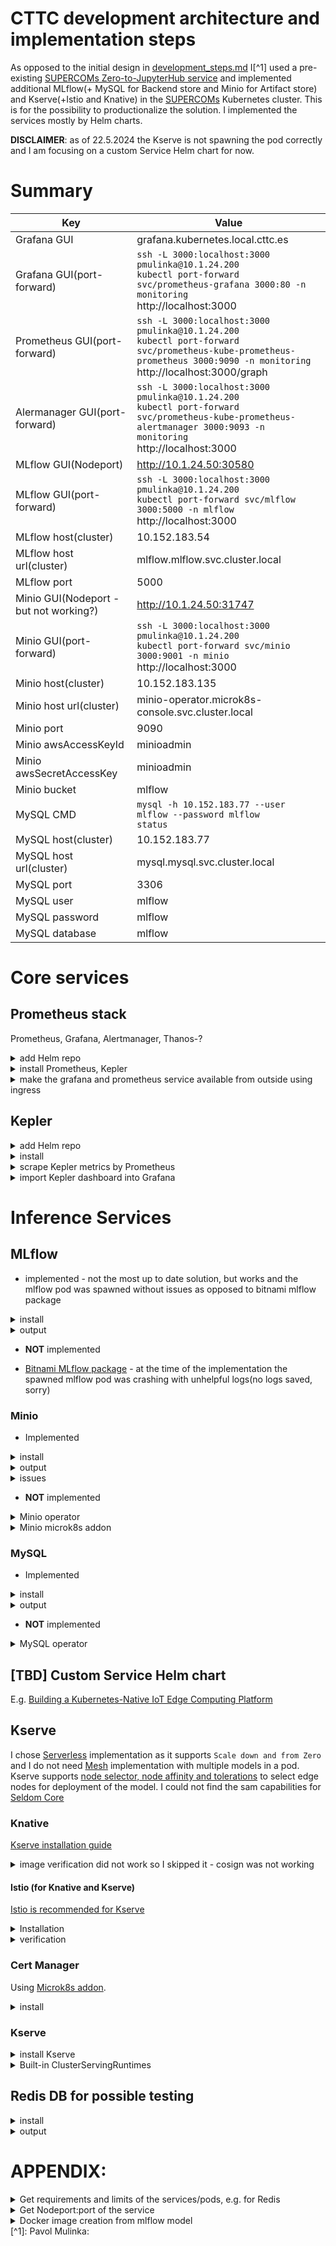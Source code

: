 # CTTC development architecture and implementation steps

As opposed to the initial design in [development_steps.md](development_steps.md) I[^1] used a pre-existing [SUPERCOMs Zero-to-JupyterHub service](https://supercom.cttc.es/index.php/supercom-solutions/distributed-computational-environment) and implemented additional MLflow(+ MySQL for Backend store and Minio for Artifact store) and Kserve(+Istio and Knative) in the [SUPERCOMs](https://supercom.cttc.es/index.php) Kubernetes cluster. This is for the possibility to productionalize the solution.
I implemented the services mostly by Helm charts.

**DISCLAIMER**: as of 22.5.2024 the Kserve is not spawning the pod correctly and I am focusing on a custom Service Helm chart for now.

# Summary

| Key      | Value |
| ----------- | ----------- 
| Grafana GUI | grafana.kubernetes.local.cttc.es | 
| Grafana GUI(port-forward) | `ssh -L 3000:localhost:3000 pmulinka@10.1.24.200`<br>`kubectl port-forward svc/prometheus-grafana 3000:80 -n monitoring`<br>http://localhost:3000  |
| Prometheus GUI(port-forward) | `ssh -L 3000:localhost:3000 pmulinka@10.1.24.200`<br>`kubectl port-forward svc/prometheus-kube-prometheus-prometheus 3000:9090 -n monitoring`<br>http://localhost:3000/graph  |
| Alermanager GUI(port-forward) | `ssh -L 3000:localhost:3000 pmulinka@10.1.24.200`<br>`kubectl port-forward svc/prometheus-kube-prometheus-alertmanager 3000:9093 -n monitoring`<br>http://localhost:3000  |
| MLflow GUI(Nodeport) | http://10.1.24.50:30580 |
| MLflow GUI(port-forward) | `ssh -L 3000:localhost:3000 pmulinka@10.1.24.200`<br>`kubectl port-forward svc/mlflow 3000:5000 -n mlflow`<br>http://localhost:3000  |
| MLflow host(cluster) | 10.152.183.54 |
| MLflow host url(cluster) | mlflow.mlflow.svc.cluster.local |
| MLflow port | 5000 |
| Minio GUI(Nodeport - but not working?) | http://10.1.24.50:31747  |
| Minio GUI(port-forward) | `ssh -L 3000:localhost:3000 pmulinka@10.1.24.200`<br>`kubectl port-forward svc/minio 3000:9001 -n minio`<br>http://localhost:3000  |
| Minio host(cluster) | 10.152.183.135 |
| Minio host url(cluster) | minio-operator.microk8s-console.svc.cluster.local |
| Minio port | 9090 |
| Minio awsAccessKeyId | minioadmin |
| Minio awsSecretAccessKey | minioadmin |
| Minio bucket | mlflow |
| MySQL CMD | `mysql -h 10.152.183.77 --user mlflow --password mlflow`<br>`status` |
| MySQL host(cluster) | 10.152.183.77 |
| MySQL host url(cluster) | mysql.mysql.svc.cluster.local |
| MySQL port | 3306 |
| MySQL user | mlflow |
| MySQL password | mlflow |
| MySQL database | mlflow |

# Core services

## Prometheus stack
Prometheus, Grafana, Alertmanager, Thanos-?

<details><summary>add Helm repo</summary>

```
helm repo add prometheus-community https://prometheus-community.github.io/helm-charts
helm repo update
```
</details>
<details><summary>install Prometheus, Kepler</summary>

[prometheus-stack](https://github.com/prometheus-community/helm-charts/blob/main/charts/kube-prometheus-stack/README.md) with defined values
```
helm install prometheus-stack prometheus-community/kube-prometheus-stack --namespace prometheus-stack --create-namespace -f configs/prometheus_stack.yaml
```
</details>
<details><summary>make the grafana and prometheus service available from outside using ingress</summary>

```
kubectl apply -f configs/ingress_prometheus_stack.yaml
```
</details>


## Kepler

<details><summary>add Helm repo</summary>

```
helm repo add kepler https://sustainable-computing-io.github.io/kepler-helm-chart
helm repo update
```
</details>
<details><summary>install</summary>

[kepler](https://sustainable-computing.io/installation/kepler-helm/) - default confguration
```
helm install kepler kepler/kepler --namespace kepler --create-namespace
```
</details>
<details><summary>scrape Kepler metrics by Prometheus</summary>

```
kubectl apply -f configs/prometheus_kepler_service_monitor.yaml
```
</details>

<details><summary>import Kepler dashboard into Grafana</summary>

[Kepler dashboard](/configs/Kepler_Exporter_dashboard.json) dashboard
</details>

# Inference Services
## MLflow

* implemented - not the most up to date solution, but works and the mlflow pod was spawned without issues as opposed to bitnami mlflow package

<details><summary>install</summary>

```
helm install mlflow community-charts/mlflow \
  --set service.type=NodePort \
  --set backendStore.databaseMigration=true \
  --set backendStore.mysql.enabled=true \
  --set backendStore.mysql.host=mysql.mysql.svc.cluster.local \
  --set backendStore.mysql.port=3306 \
  --set backendStore.mysql.database=mlflow \
  --set backendStore.mysql.user=mlflow \
  --set backendStore.mysql.password=mlflow \
  --set artifactRoot.s3.enabled=true \
  --set artifactRoot.s3.bucket=mlflow \
  --set artifactRoot.s3.awsAccessKeyId=minioadmin \
  --set artifactRoot.s3.awsSecretAccessKey=minioadmin \
  --set extraEnvVars.MLFLOW_S3_ENDPOINT_URL=http://10.152.183.156:9000 \
  --set serviceMonitor.enabled=true \
  --namespace mlflow --create-namespace
```

</details>

<details><summary>output</summary>

```
Release "mlflow" has been upgraded. Happy Helming!
NAME: mlflow
LAST DEPLOYED: Thu May 16 15:24:32 2024
NAMESPACE: mlflow
STATUS: deployed
REVISION: 3
TEST SUITE: None
NOTES:
1. Get the application URL by running these commands:
  export NODE_PORT=$(kubectl get --namespace mlflow -o jsonpath="{.spec.ports[0].nodePort}" services mlflow)
  export NODE_IP=$(kubectl get nodes --namespace mlflow -o jsonpath="{.items[0].status.addresses[0].address}")
  echo http://$NODE_IP:$NODE_PORT
```
</details>

* **NOT** implemented

* [Bitnami MLflow package](https://github.com/bitnami/charts/tree/main/bitnami/mlflow/) - at the time of the implementation the spawned mlflow pod was crashing with unhelpful logs(no logs saved, sorry)


### Minio

* Implemented

<details><summary>install</summary>

```
helm install minio oci://registry-1.docker.io/bitnamicharts/minio \
  --set service.type=NodePort \
  --set auth.rootUser=minioadmin \
  --set auth.rootPassword=minioadmin \
  --namespace minio --create-namespace
```
</details>

<details><summary>output</summary>

```
Pulled: registry-1.docker.io/bitnamicharts/minio:14.4.2
Digest: sha256:cee339fbfbb55ff08aa1a9e3abdc01fa9fb90094a49709873fe8ee3e3efb352c
NAME: minio
LAST DEPLOYED: Wed May 15 15:40:15 2024
NAMESPACE: minio
STATUS: deployed
REVISION: 1
TEST SUITE: None
NOTES:
CHART NAME: minio
CHART VERSION: 14.4.2
APP VERSION: 2024.5.10

** Please be patient while the chart is being deployed **

MinIO&reg; can be accessed via port  on the following DNS name from within your cluster:

   minio.minio.svc.cluster.local

To get your credentials run:

   export ROOT_USER=$(kubectl get secret --namespace minio minio -o jsonpath="{.data.root-user}" | base64 -d)
   export ROOT_PASSWORD=$(kubectl get secret --namespace minio minio -o jsonpath="{.data.root-password}" | base64 -d)

To connect to your MinIO&reg; server using a client:

- Run a MinIO&reg; Client pod and append the desired command (e.g. 'admin info'):

   kubectl run --namespace minio minio-client \
     --rm --tty -i --restart='Never' \
     --env MINIO_SERVER_ROOT_USER=$ROOT_USER \
     --env MINIO_SERVER_ROOT_PASSWORD=$ROOT_PASSWORD \
     --env MINIO_SERVER_HOST=minio \
     --image docker.io/bitnami/minio-client:2024.5.9-debian-12-r2 -- admin info minio

To access the MinIO&reg; web UI:

- Get the MinIO&reg; URL:

   export NODE_PORT=$(kubectl get --namespace minio -o jsonpath="{.spec.ports[0].nodePort}" services minio)
   export NODE_IP=$(kubectl get nodes --namespace minio -o jsonpath="{.items[0].status.addresses[0].address}")
   echo "MinIO&reg; web URL: http://$NODE_IP:$NODE_PORT/minio"

WARNING: There are "resources" sections in the chart not set. Using "resourcesPreset" is not recommended for production. For production installations, please set the following values according to your workload needs:
  - resources
+info https://kubernetes.io/docs/concepts/configuration/manage-resources-containers/
```
</details>

<details><summary>issues</summary>
<details><summary>Kserve inference service issues</summary>
Issues saying that Kserve could not locate credentials:

```
botocore.exceptions.NoCredentialsError: Unable to locate credentials
```

, I tried to remove them, but this did not help:
```
helm upgrade minio oci://registry-1.docker.io/bitnamicharts/minio \
  --set service.type=NodePort \
  --set auth.rootUser=admin \
  --set auth.rootPassword="" \
  --namespace minio
```
</details>
</details>

* **NOT** implemented

<details><summary>Minio operator</summary>

[The operator](https://min.io/docs/minio/kubernetes/upstream/operations/install-deploy-manage/deploy-operator-helm.html) is for more complex deployments.

```
helm repo add minio-operator https://operator.min.io
helm install   --namespace minio-operator   --create-namespace   operator minio-operator/operator
```
</details>

<details><summary>Minio microk8s addon</summary>
    
* [Minio microk8s addon](https://microk8s.io/docs/addon-minio)
install:

```
sudo microk8s enable minio -c 30Gi -s nfs
Infer repository core for addon minio
Infer repository core for addon dns
Addon core/dns is already enabled
Infer repository core for addon hostpath-storage
Addon core/hostpath-storage is already enabled
Download kubectl-minio
  % Total    % Received % Xferd  Average Speed   Time    Time     Time  Current
                                 Dload  Upload   Total   Spent    Left  Speed
  0     0    0     0    0     0      0      0 --:--:-- --:--:-- --:--:--     0
100 36.8M  100 36.8M    0     0  13.8M      0  0:00:02  0:00:02 --:--:-- 18.1M
Initialize minio operator
Warning: resource namespaces/minio-operator is missing the kubectl.kubernetes.io/last-applied-configuration annotation which is required by kubectl apply. kubectl apply should only be used on resources created declaratively by either kubectl create --save-config or kubectl apply. The missing annotation will be patched automatically.
namespace/minio-operator configured
serviceaccount/minio-operator created
clusterrole.rbac.authorization.k8s.io/minio-operator-role created
clusterrolebinding.rbac.authorization.k8s.io/minio-operator-binding created
customresourcedefinition.apiextensions.k8s.io/tenants.minio.min.io created
service/operator created
deployment.apps/minio-operator created
serviceaccount/console-sa created
secret/console-sa-secret created
clusterrole.rbac.authorization.k8s.io/console-sa-role created
clusterrolebinding.rbac.authorization.k8s.io/console-sa-binding created
configmap/console-env created
service/console created
deployment.apps/console created
-----------------

To open Operator UI, start a port forward using this command:

kubectl minio proxy -n minio-operator

-----------------
Create default tenant with:

  Name: microk8s
  Capacity: 30Gi
  Servers: 1
  Volumes: 1
  Storage class: nfs
  TLS: no
  Prometheus: no

+ /var/snap/microk8s/common/plugins/kubectl-minio tenant create microk8s --storage-class nfs --capacity 30Gi --servers 1 --volumes 1 --namespace minio-operator --enable-audit-logs=false --disable-tls --enable-prometheus=false
W0513 11:19:46.012386 2934999 warnings.go:70] unknown field "spec.pools[0].volumeClaimTemplate.metadata.creationTimestamp"

Tenant 'microk8s' created in 'minio-operator' Namespace

  Username: 6ZQD4KM2Z4S952HYL73M
  Password: vLDbSJ1C6cXKuGLC2K4V5wigatpCfjiICZY3owKM
  Note: Copy the credentials to a secure location. MinIO will not display these again.

APPLICATION     SERVICE NAME            NAMESPACE       SERVICE TYPE    SERVICE PORT
MinIO           minio                   minio-operator  ClusterIP       80
Console         microk8s-console        minio-operator  ClusterIP       9090

+ set +x
================================
Enabled minio addon.

You can manage minio tenants using the kubectl-minio plugin.

For more details, use
```
    
Minio addon is not working anymore in microk8s - [git issue](https://github.com/minio/console/issues/3318), output in Kubernetes cluster:
```
  Normal   Scheduled  3m4s                default-scheduler  Successfully assigned minio-operator/console-78d567bfc8-gsspn to iesc-gpu
  Normal   Pulling    89s (x4 over 3m4s)  kubelet            Pulling image "minio/console:v0.20.3"
  Warning  Failed     88s (x4 over 3m2s)  kubelet            Failed to pull image "minio/console:v0.20.3": failed to pull and unpack image "docker.io/minio/console:v0.20.3": failed to resolve reference "docker.io/minio/console:v0.20.3": pull access denied, repository does not exist or may require authorization: server message: insufficient_scope: authorization failed
  Warning  Failed     88s (x4 over 3m2s)  kubelet            Error: ErrImagePull
  Warning  Failed     74s (x6 over 3m1s)  kubelet            Error: ImagePullBackOff
  Normal   BackOff    60s (x7 over 3m1s)  kubelet            Back-off pulling image "minio/console:v0.20.3"
```

</details>

### MySQL

* Implemented

<details><summary>install</summary>

```
helm install mysql oci://registry-1.docker.io/bitnamicharts/mysql \
--set auth.database=mlflow \
--set auth.username=mlflow \
--set auth.password=mlflow \
--set auth.rootPassword=root \
--namespace mysql --create-namespace
```
</details>
<details><summary>output</summary>

```
Pulled: registry-1.docker.io/bitnamicharts/mysql:10.2.2
Digest: sha256:61b5d1a6f8ac29662160d30e620ed388d782857e9d895585181a6930c83f1ebf
NAME: mysql
LAST DEPLOYED: Mon May 13 11:54:19 2024
NAMESPACE: mysql
STATUS: deployed
REVISION: 1
TEST SUITE: None
NOTES:
CHART NAME: mysql
CHART VERSION: 10.2.2
APP VERSION: 8.0.37

** Please be patient while the chart is being deployed **

Tip:

  Watch the deployment status using the command: kubectl get pods -w --namespace mysql

Services:

  echo Primary: mysql.mysql.svc.cluster.local:3306

Execute the following to get the administrator credentials:

  echo Username: root
  MYSQL_ROOT_PASSWORD=$(kubectl get secret --namespace mysql mysql -o jsonpath="{.data.mysql-root-password}" | base64 -d)

To connect to your database:

  1. Run a pod that you can use as a client:

      kubectl run mysql-client --rm --tty -i --restart='Never' --image  docker.io/bitnami/mysql:8.0.37-debian-12-r0 --namespace mysql --env MYSQL_ROOT_PASSWORD=$MYSQL_ROOT_PASSWORD --command -- bash

  2. To connect to primary service (read/write):

      mysql -h mysql.mysql.svc.cluster.local -uroot -p"$MYSQL_ROOT_PASSWORD"






WARNING: There are "resources" sections in the chart not set. Using "resourcesPreset" is not recommended for production. For production installations, please set the following values according to your workload needs:
  - primary.resources
  - secondary.resources
+info https://kubernetes.io/docs/concepts/configuration/manage-resources-containers/
```
</details>

* **NOT** implemented

<details><summary>MySQL operator</summary>

[The operator](https://dev.mysql.com/doc/mysql-operator/en/mysql-operator-installation-helm.html) is for more complex mysql deployments using InnoDB cluster

```
helm repo add MySQL-operator https://mysql.github.io/mysql-operator/
helm install my-mysql-operator mysql-operator/mysql-operator    --namespace mysql-operator --create-namespace
```
</details>

## **[TBD]** Custom Service Helm chart
E.g. [Building a Kubernetes-Native IoT Edge Computing Platform](https://overcast.blog/building-a-kubernetes-native-iot-edge-computing-platform-839ebf7606cd)

## Kserve

I chose [Serverless](https://kserve.github.io/website/master/admin/serverless/serverless/) implementation as it supports `Scale down and from Zero` and I do not need [Mesh](https://kserve.github.io/website/master/admin/modelmesh/) implementation with multiple models in a pod.
Kserve supports [node selector, node affinity and tolerations](https://kserve.github.io/website/0.8/modelserving/nodescheduling/inferenceservicenodescheduling/) to select edge nodes for deployment of the model. I could not find the sam capabilities for [Seldom Core](https://docs.seldon.io/projects/seldon-core/en/latest/index.html)

### Knative
[Kserve installation guide](https://knative.dev/docs/install/yaml-install/serving/install-serving-with-yaml/)

<details><summary>image verification did not work so I skipped it - cosign was not working</summary>

```
sudo apt install golang-go
sudo apt install -y jq
go install github.com/sigstore/cosign/v2/cmd/cosign@latest
```
</details>

#### Istio (for Knative and Kserve)
[Istio is recommended for Kserve](https://kserve.github.io/website/master/admin/serverless/serverless/#2-install-networking-layer)

<details><summary>Installation</summary>

```
pmulinka@saiacheron:~/kubernetes/knative$ kubectl apply -f https://github.com/knative/serving/releases/download/knative-v1.14.0/serving-crds.yaml
customresourcedefinition.apiextensions.k8s.io/certificates.networking.internal.knative.dev created
customresourcedefinition.apiextensions.k8s.io/configurations.serving.knative.dev created
customresourcedefinition.apiextensions.k8s.io/clusterdomainclaims.networking.internal.knative.dev created
customresourcedefinition.apiextensions.k8s.io/domainmappings.serving.knative.dev created
customresourcedefinition.apiextensions.k8s.io/ingresses.networking.internal.knative.dev created
customresourcedefinition.apiextensions.k8s.io/metrics.autoscaling.internal.knative.dev created
customresourcedefinition.apiextensions.k8s.io/podautoscalers.autoscaling.internal.knative.dev created
customresourcedefinition.apiextensions.k8s.io/revisions.serving.knative.dev created
customresourcedefinition.apiextensions.k8s.io/routes.serving.knative.dev created
customresourcedefinition.apiextensions.k8s.io/serverlessservices.networking.internal.knative.dev created
customresourcedefinition.apiextensions.k8s.io/services.serving.knative.dev created
customresourcedefinition.apiextensions.k8s.io/images.caching.internal.knative.dev created
pmulinka@saiacheron:~/kubernetes/knative$ kubectl apply -f https://github.com/knative/serving/releases/download/knative-v1.14.0/serving-core.yaml
namespace/knative-serving created
role.rbac.authorization.k8s.io/knative-serving-activator created
clusterrole.rbac.authorization.k8s.io/knative-serving-activator-cluster created
clusterrole.rbac.authorization.k8s.io/knative-serving-aggregated-addressable-resolver created
clusterrole.rbac.authorization.k8s.io/knative-serving-addressable-resolver created
clusterrole.rbac.authorization.k8s.io/knative-serving-namespaced-admin created
clusterrole.rbac.authorization.k8s.io/knative-serving-namespaced-edit created
clusterrole.rbac.authorization.k8s.io/knative-serving-namespaced-view created
clusterrole.rbac.authorization.k8s.io/knative-serving-core created
clusterrole.rbac.authorization.k8s.io/knative-serving-podspecable-binding created
serviceaccount/controller created
clusterrole.rbac.authorization.k8s.io/knative-serving-admin created
clusterrolebinding.rbac.authorization.k8s.io/knative-serving-controller-admin created
clusterrolebinding.rbac.authorization.k8s.io/knative-serving-controller-addressable-resolver created
serviceaccount/activator created
rolebinding.rbac.authorization.k8s.io/knative-serving-activator created
clusterrolebinding.rbac.authorization.k8s.io/knative-serving-activator-cluster created
customresourcedefinition.apiextensions.k8s.io/images.caching.internal.knative.dev unchanged
certificate.networking.internal.knative.dev/routing-serving-certs created
customresourcedefinition.apiextensions.k8s.io/certificates.networking.internal.knative.dev unchanged
customresourcedefinition.apiextensions.k8s.io/configurations.serving.knative.dev unchanged
customresourcedefinition.apiextensions.k8s.io/clusterdomainclaims.networking.internal.knative.dev unchanged
customresourcedefinition.apiextensions.k8s.io/domainmappings.serving.knative.dev unchanged
customresourcedefinition.apiextensions.k8s.io/ingresses.networking.internal.knative.dev unchanged
customresourcedefinition.apiextensions.k8s.io/metrics.autoscaling.internal.knative.dev unchanged
customresourcedefinition.apiextensions.k8s.io/podautoscalers.autoscaling.internal.knative.dev unchanged
customresourcedefinition.apiextensions.k8s.io/revisions.serving.knative.dev unchanged
customresourcedefinition.apiextensions.k8s.io/routes.serving.knative.dev unchanged
customresourcedefinition.apiextensions.k8s.io/serverlessservices.networking.internal.knative.dev unchanged
customresourcedefinition.apiextensions.k8s.io/services.serving.knative.dev unchanged
image.caching.internal.knative.dev/queue-proxy created
configmap/config-autoscaler created
configmap/config-defaults created
configmap/config-deployment created
configmap/config-domain created
configmap/config-features created
configmap/config-gc created
configmap/config-leader-election created
configmap/config-logging created
configmap/config-network created
configmap/config-observability created
configmap/config-tracing created
horizontalpodautoscaler.autoscaling/activator created
poddisruptionbudget.policy/activator-pdb created
deployment.apps/activator created
service/activator-service created
deployment.apps/autoscaler created
service/autoscaler created
deployment.apps/controller created
service/controller created
horizontalpodautoscaler.autoscaling/webhook created
poddisruptionbudget.policy/webhook-pdb created
deployment.apps/webhook created
service/webhook created
validatingwebhookconfiguration.admissionregistration.k8s.io/config.webhook.serving.knative.dev created
mutatingwebhookconfiguration.admissionregistration.k8s.io/webhook.serving.knative.dev created
validatingwebhookconfiguration.admissionregistration.k8s.io/validation.webhook.serving.knative.dev created
secret/webhook-certs created
pmulinka@saiacheron:~/kubernetes/knative$ kubectl apply -l knative.dev/crd-install=true -f https://github.com/knative/net-istio/releases/download/knative-v1.14.0/istio.yaml
customresourcedefinition.apiextensions.k8s.io/authorizationpolicies.security.istio.io created
customresourcedefinition.apiextensions.k8s.io/destinationrules.networking.istio.io created
customresourcedefinition.apiextensions.k8s.io/envoyfilters.networking.istio.io created
customresourcedefinition.apiextensions.k8s.io/gateways.networking.istio.io created
customresourcedefinition.apiextensions.k8s.io/peerauthentications.security.istio.io created
customresourcedefinition.apiextensions.k8s.io/proxyconfigs.networking.istio.io created
customresourcedefinition.apiextensions.k8s.io/requestauthentications.security.istio.io created
customresourcedefinition.apiextensions.k8s.io/serviceentries.networking.istio.io created
customresourcedefinition.apiextensions.k8s.io/sidecars.networking.istio.io created
customresourcedefinition.apiextensions.k8s.io/telemetries.telemetry.istio.io created
customresourcedefinition.apiextensions.k8s.io/virtualservices.networking.istio.io created
customresourcedefinition.apiextensions.k8s.io/wasmplugins.extensions.istio.io created
customresourcedefinition.apiextensions.k8s.io/workloadentries.networking.istio.io created
customresourcedefinition.apiextensions.k8s.io/workloadgroups.networking.istio.io created
pmulinka@saiacheron:~/kubernetes/knative$ kubectl apply -f https://github.com/knative/net-istio/releases/download/knative-v1.14.0/istio.yaml
namespace/istio-system created
serviceaccount/istio-ingressgateway-service-account created
serviceaccount/istio-reader-service-account created
serviceaccount/istiod created
clusterrole.rbac.authorization.k8s.io/istio-reader-clusterrole-istio-system created
clusterrole.rbac.authorization.k8s.io/istiod-clusterrole-istio-system created
clusterrole.rbac.authorization.k8s.io/istiod-gateway-controller-istio-system created
clusterrolebinding.rbac.authorization.k8s.io/istio-reader-clusterrole-istio-system created
clusterrolebinding.rbac.authorization.k8s.io/istiod-clusterrole-istio-system created
clusterrolebinding.rbac.authorization.k8s.io/istiod-gateway-controller-istio-system created
role.rbac.authorization.k8s.io/istio-ingressgateway-sds created
role.rbac.authorization.k8s.io/istiod created
rolebinding.rbac.authorization.k8s.io/istio-ingressgateway-sds created
rolebinding.rbac.authorization.k8s.io/istiod created
customresourcedefinition.apiextensions.k8s.io/authorizationpolicies.security.istio.io unchanged
customresourcedefinition.apiextensions.k8s.io/destinationrules.networking.istio.io unchanged
customresourcedefinition.apiextensions.k8s.io/envoyfilters.networking.istio.io unchanged
customresourcedefinition.apiextensions.k8s.io/gateways.networking.istio.io unchanged
customresourcedefinition.apiextensions.k8s.io/peerauthentications.security.istio.io unchanged
customresourcedefinition.apiextensions.k8s.io/proxyconfigs.networking.istio.io unchanged
customresourcedefinition.apiextensions.k8s.io/requestauthentications.security.istio.io unchanged
customresourcedefinition.apiextensions.k8s.io/serviceentries.networking.istio.io unchanged
customresourcedefinition.apiextensions.k8s.io/sidecars.networking.istio.io unchanged
customresourcedefinition.apiextensions.k8s.io/telemetries.telemetry.istio.io unchanged
customresourcedefinition.apiextensions.k8s.io/virtualservices.networking.istio.io unchanged
customresourcedefinition.apiextensions.k8s.io/wasmplugins.extensions.istio.io unchanged
customresourcedefinition.apiextensions.k8s.io/workloadentries.networking.istio.io unchanged
customresourcedefinition.apiextensions.k8s.io/workloadgroups.networking.istio.io unchanged
configmap/istio created
configmap/istio-sidecar-injector created
deployment.apps/istio-ingressgateway created
deployment.apps/istiod created
service/istio-ingressgateway created
service/istiod created
horizontalpodautoscaler.autoscaling/istiod created
poddisruptionbudget.policy/istio-ingressgateway created
poddisruptionbudget.policy/istiod created
mutatingwebhookconfiguration.admissionregistration.k8s.io/istio-sidecar-injector created
validatingwebhookconfiguration.admissionregistration.k8s.io/istio-validator-istio-system created
pmulinka@saiacheron:~/kubernetes/knative$
pmulinka@saiacheron:~/kubernetes/knative$ kubectl apply -f https://github.com/knative/net-istio/releases/download/knative-v1.14.0/net-istio.yaml
clusterrole.rbac.authorization.k8s.io/knative-serving-istio created
gateway.networking.istio.io/knative-ingress-gateway created
gateway.networking.istio.io/knative-local-gateway created
service/knative-local-gateway created
configmap/config-istio created
peerauthentication.security.istio.io/webhook created
peerauthentication.security.istio.io/net-istio-webhook created
deployment.apps/net-istio-controller created
deployment.apps/net-istio-webhook created
secret/net-istio-webhook-certs created
service/net-istio-webhook created
mutatingwebhookconfiguration.admissionregistration.k8s.io/webhook.istio.networking.internal.knative.dev created
validatingwebhookconfiguration.admissionregistration.k8s.io/config.webhook.istio.networking.internal.knative.dev created
certificate.networking.internal.knative.dev/routing-serving-certs created
pmulinka@saiacheron:~/kubernetes/knative$
pmulinka@saiacheron:~/kubernetes/knative$ kubectl --namespace istio-system get service istio-ingressgateway
NAME                   TYPE           CLUSTER-IP      EXTERNAL-IP   PORT(S)                                      AGE
istio-ingressgateway   LoadBalancer   10.152.183.36   <pending>     15021:32390/TCP,80:32327/TCP,443:32456/TCP   29s
```
</details>

<details><summary>verification</summary>

```
pmulinka@saiacheron:~/kubernetes/knative$ kubectl get pods -n knative-serving
NAME                                   READY   STATUS    RESTARTS   AGE
activator-55d856fccd-5b9jt             1/1     Running   0          3m27s
autoscaler-5df8b7c68-4fzm7             1/1     Running   0          3m27s
controller-78b7976cc6-h7bz2            1/1     Running   0          3m27s
net-istio-controller-cc877c4dc-xxlrj   1/1     Running   0          119s
net-istio-webhook-69cd4975b8-9kcv6     1/1     Running   0          119s
webhook-7c7b4cd674-kghj9               1/1     Running   0          3m26s
pmulinka@saiacheron:~/kubernetes/knative$ kubectl get svc -n knative-serving
NAME                         TYPE        CLUSTER-IP       EXTERNAL-IP   PORT(S)                                   AGE
activator-service            ClusterIP   10.152.183.59    <none>        9090/TCP,8008/TCP,80/TCP,81/TCP,443/TCP   3m38s
autoscaler                   ClusterIP   10.152.183.75    <none>        9090/TCP,8008/TCP,8080/TCP                3m38s
autoscaler-bucket-00-of-01   ClusterIP   10.152.183.69    <none>        8080/TCP                                  3m30s
controller                   ClusterIP   10.152.183.166   <none>        9090/TCP,8008/TCP                         3m38s
net-istio-webhook            ClusterIP   10.152.183.76    <none>        9090/TCP,8008/TCP,443/TCP                 2m10s
webhook                      ClusterIP   10.152.183.241   <none>        9090/TCP,8008/TCP,443/TCP                 3m37s
```
</details>

### Cert Manager

Using [Microk8s addon](https://microk8s.io/docs/addon-cert-manager).

<details><summary>install</summary>

```
pmulinka@saiacheron:~/kubernetes/knative$ microk8s enable cert-manager
Infer repository core for addon cert-manager
Enable DNS addon
Infer repository core for addon dns
Addon core/dns is already enabled
Enabling cert-manager
namespace/cert-manager created
customresourcedefinition.apiextensions.k8s.io/certificaterequests.cert-manager.io created
customresourcedefinition.apiextensions.k8s.io/certificates.cert-manager.io created
customresourcedefinition.apiextensions.k8s.io/challenges.acme.cert-manager.io created
customresourcedefinition.apiextensions.k8s.io/clusterissuers.cert-manager.io created
customresourcedefinition.apiextensions.k8s.io/issuers.cert-manager.io created
customresourcedefinition.apiextensions.k8s.io/orders.acme.cert-manager.io created
serviceaccount/cert-manager-cainjector created
serviceaccount/cert-manager created
serviceaccount/cert-manager-webhook created
configmap/cert-manager-webhook created
clusterrole.rbac.authorization.k8s.io/cert-manager-cainjector created
clusterrole.rbac.authorization.k8s.io/cert-manager-controller-issuers created
clusterrole.rbac.authorization.k8s.io/cert-manager-controller-clusterissuers created
clusterrole.rbac.authorization.k8s.io/cert-manager-controller-certificates created
clusterrole.rbac.authorization.k8s.io/cert-manager-controller-orders created
clusterrole.rbac.authorization.k8s.io/cert-manager-controller-challenges created
clusterrole.rbac.authorization.k8s.io/cert-manager-controller-ingress-shim created
clusterrole.rbac.authorization.k8s.io/cert-manager-view created
clusterrole.rbac.authorization.k8s.io/cert-manager-edit created
clusterrole.rbac.authorization.k8s.io/cert-manager-controller-approve:cert-manager-io created
clusterrole.rbac.authorization.k8s.io/cert-manager-controller-certificatesigningrequests created
clusterrole.rbac.authorization.k8s.io/cert-manager-webhook:subjectaccessreviews created
clusterrolebinding.rbac.authorization.k8s.io/cert-manager-cainjector created
clusterrolebinding.rbac.authorization.k8s.io/cert-manager-controller-issuers created
clusterrolebinding.rbac.authorization.k8s.io/cert-manager-controller-clusterissuers created
clusterrolebinding.rbac.authorization.k8s.io/cert-manager-controller-certificates created
clusterrolebinding.rbac.authorization.k8s.io/cert-manager-controller-orders created
clusterrolebinding.rbac.authorization.k8s.io/cert-manager-controller-challenges created
clusterrolebinding.rbac.authorization.k8s.io/cert-manager-controller-ingress-shim created
clusterrolebinding.rbac.authorization.k8s.io/cert-manager-controller-approve:cert-manager-io created
clusterrolebinding.rbac.authorization.k8s.io/cert-manager-controller-certificatesigningrequests created
clusterrolebinding.rbac.authorization.k8s.io/cert-manager-webhook:subjectaccessreviews created
role.rbac.authorization.k8s.io/cert-manager-cainjector:leaderelection created
role.rbac.authorization.k8s.io/cert-manager:leaderelection created
role.rbac.authorization.k8s.io/cert-manager-webhook:dynamic-serving created
rolebinding.rbac.authorization.k8s.io/cert-manager-cainjector:leaderelection created
rolebinding.rbac.authorization.k8s.io/cert-manager:leaderelection created
rolebinding.rbac.authorization.k8s.io/cert-manager-webhook:dynamic-serving created
service/cert-manager created
service/cert-manager-webhook created
deployment.apps/cert-manager-cainjector created
deployment.apps/cert-manager created
deployment.apps/cert-manager-webhook created
mutatingwebhookconfiguration.admissionregistration.k8s.io/cert-manager-webhook created
validatingwebhookconfiguration.admissionregistration.k8s.io/cert-manager-webhook created
Waiting for cert-manager to be ready.
..ready
Enabled cert-manager

===========================

Cert-manager is installed. As a next step, try creating a ClusterIssuer
for Let's Encrypt by creating the following resource:

$ microk8s kubectl apply -f - <<EOF
---
apiVersion: cert-manager.io/v1
kind: ClusterIssuer
metadata:
  name: letsencrypt
spec:
  acme:
    # You must replace this email address with your own.
    # Let's Encrypt will use this to contact you about expiring
    # certificates, and issues related to your account.
    email: me@example.com
    server: https://acme-v02.api.letsencrypt.org/directory
    privateKeySecretRef:
      # Secret resource that will be used to store the account's private key.
      name: letsencrypt-account-key
    # Add a single challenge solver, HTTP01 using nginx
    solvers:
    - http01:
        ingress:
          class: public
EOF

Then, you can create an ingress to expose 'my-service:80' on 'https://my-service.example.com' with:

$ microk8s enable ingress
$ microk8s kubectl create ingress my-ingress \
    --annotation cert-manager.io/cluster-issuer=letsencrypt \
    --rule 'my-service.example.com/*=my-service:80,tls=my-service-tls'
```
</details>

### Kserve

<details><summary>install Kserve</summary>

```
pmulinka@saiacheron:~/kubernetes/knative$ kubectl apply -f https://github.com/kserve/kserve/releases/download/v0.12.0/kserve.yaml
namespace/kserve created
customresourcedefinition.apiextensions.k8s.io/clusterservingruntimes.serving.kserve.io created
customresourcedefinition.apiextensions.k8s.io/clusterstoragecontainers.serving.kserve.io created
customresourcedefinition.apiextensions.k8s.io/inferencegraphs.serving.kserve.io created
customresourcedefinition.apiextensions.k8s.io/inferenceservices.serving.kserve.io created
customresourcedefinition.apiextensions.k8s.io/servingruntimes.serving.kserve.io created
customresourcedefinition.apiextensions.k8s.io/trainedmodels.serving.kserve.io created
serviceaccount/kserve-controller-manager created
role.rbac.authorization.k8s.io/kserve-leader-election-role created
clusterrole.rbac.authorization.k8s.io/kserve-manager-role created
clusterrole.rbac.authorization.k8s.io/kserve-proxy-role created
rolebinding.rbac.authorization.k8s.io/kserve-leader-election-rolebinding created
clusterrolebinding.rbac.authorization.k8s.io/kserve-manager-rolebinding created
clusterrolebinding.rbac.authorization.k8s.io/kserve-proxy-rolebinding created
configmap/inferenceservice-config created
secret/kserve-webhook-server-secret created
service/kserve-controller-manager-metrics-service created
service/kserve-controller-manager-service created
service/kserve-webhook-server-service created
deployment.apps/kserve-controller-manager created
certificate.cert-manager.io/serving-cert created
issuer.cert-manager.io/selfsigned-issuer created
mutatingwebhookconfiguration.admissionregistration.k8s.io/inferenceservice.serving.kserve.io created
validatingwebhookconfiguration.admissionregistration.k8s.io/clusterservingruntime.serving.kserve.io created
validatingwebhookconfiguration.admissionregistration.k8s.io/inferencegraph.serving.kserve.io created
validatingwebhookconfiguration.admissionregistration.k8s.io/inferenceservice.serving.kserve.io created
validatingwebhookconfiguration.admissionregistration.k8s.io/servingruntime.serving.kserve.io created
validatingwebhookconfiguration.admissionregistration.k8s.io/trainedmodel.serving.kserve.io created

```
</details>

<details><summary>Built-in ClusterServingRuntimes</summary>

```
pmulinka@saiacheron:~/kubernetes/knative$ kubectl apply -f https://github.com/kserve/kserve/releases/download/v0.12.0/kserve-cluster-resources.yaml
clusterservingruntime.serving.kserve.io/kserve-huggingfaceserver created
clusterservingruntime.serving.kserve.io/kserve-lgbserver created
clusterservingruntime.serving.kserve.io/kserve-mlserver created
clusterservingruntime.serving.kserve.io/kserve-paddleserver created
clusterservingruntime.serving.kserve.io/kserve-pmmlserver created
clusterservingruntime.serving.kserve.io/kserve-sklearnserver created
clusterservingruntime.serving.kserve.io/kserve-tensorflow-serving created
clusterservingruntime.serving.kserve.io/kserve-torchserve created
clusterservingruntime.serving.kserve.io/kserve-tritonserver created
clusterservingruntime.serving.kserve.io/kserve-xgbserver created
clusterstoragecontainer.serving.kserve.io/default created
```
</details>

## Redis DB for possible testing

<details><summary>install</summary>

```
helm install redis oci://registry-1.docker.io/bitnamicharts/redis --set auth.password=redis --namespace redis --create-namespace
```
</details>
<details><summary>output</summary>

```
Pulled: registry-1.docker.io/bitnamicharts/redis:19.3.2
Digest: sha256:1eb24b3e230b23cd307e8aa5ef9006a52484c7e3cf1b4b2eb611f113f24e53e5
NAME: redis
LAST DEPLOYED: Tue May 14 11:19:39 2024
NAMESPACE: redis
STATUS: deployed
REVISION: 1
TEST SUITE: None
NOTES:
CHART NAME: redis
CHART VERSION: 19.3.2
APP VERSION: 7.2.4

** Please be patient while the chart is being deployed **

Redis&reg; can be accessed on the following DNS names from within your cluster:

    redis-master.redis.svc.cluster.local for read/write operations (port 6379)
    redis-replicas.redis.svc.cluster.local for read-only operations (port 6379)



To get your password run:

    export REDIS_PASSWORD=$(kubectl get secret --namespace redis redis -o jsonpath="{.data.redis-password}" | base64 -d)

To connect to your Redis&reg; server:

1. Run a Redis&reg; pod that you can use as a client:

   kubectl run --namespace redis redis-client --restart='Never'  --env REDIS_PASSWORD=$REDIS_PASSWORD  --image docker.io/bitnami/redis:7.2.4-debian-12-r16 --command -- sleep infinity

   Use the following command to attach to the pod:

   kubectl exec --tty -i redis-client \
   --namespace redis -- bash

2. Connect using the Redis&reg; CLI:
   REDISCLI_AUTH="$REDIS_PASSWORD" redis-cli -h redis-master
   REDISCLI_AUTH="$REDIS_PASSWORD" redis-cli -h redis-replicas

To connect to your database from outside the cluster execute the following commands:

    kubectl port-forward --namespace redis svc/redis-master 6379:6379 &
    REDISCLI_AUTH="$REDIS_PASSWORD" redis-cli -h 127.0.0.1 -p 6379

WARNING: There are "resources" sections in the chart not set. Using "resourcesPreset" is not recommended for production. For production installations, please set the following values according to your workload needs:
  - replica.resources
  - master.resources
+info https://kubernetes.io/docs/concepts/configuration/manage-resources-containers/
```
</details>

# APPENDIX:

<details><summary>Get requirements and limits of the services/pods, e.g. for Redis</summary>

```
kubectl get pods redis-master-0 -n redis -o jsonpath='{range .spec.containers[*]}{"Container Name: "}{.name}{"\n"}{"Requests:"}{.resources.requests}{"\n"}{"Limits:"}{.resources.limits}{"\n"}{end}'
Container Name: redis
Requests:{"cpu":"100m","ephemeral-storage":"50Mi","memory":"128Mi"}
Limits:{"cpu":"150m","ephemeral-storage":"1Gi","memory":"192Mi"}
```
</details>

<details><summary>Get Nodeport:port of the service</summary>

```
# example for minio
kubectl get --namespace minio -o jsonpath="{.spec.ports[0].nodePort}" services minio
kubectl get nodes --namespace minio -o jsonpath="{.items[0].status.addresses[0].address}
```
</details>
<details><summary>Docker image creation from mlflow model</summary>

```
# connect to a machine that has docker and access to model storage and add your user to docker group
sudo usermod -a -G docker $(whoami)
# install the python venv and activate it
sudo apt-get install python3.10-venv
python3.10 -m venv python310venv
source python310venv/bin/activate
# install mlflow and boto3 for communication with s3 storage
pip install mlflow
pip install boto3
# export keys and s3 endpoint
export AWS_ACCESS_KEY_ID=minioadmin
export AWS_SECRET_ACCESS_KEY=minioadmin
export MLFLOW_S3_ENDPOINT_URL=http://10.152.183.156:9000
# build a docker image
mlflow models build-docker -m s3://mlflow/1/777cf64c922149a4b77c85987865deb0/artifacts/success6g_model -n 5uperpalo/mlflow-success6g --enable-mlserver
# connect to your dockerhub and push the image
docker login -u 5uperpalo
docker push 5uperpalo/mlflow-success6g
```
</details>
[^1]: Pavol Mulinka: <mulinka.pavol@gmail.com>
